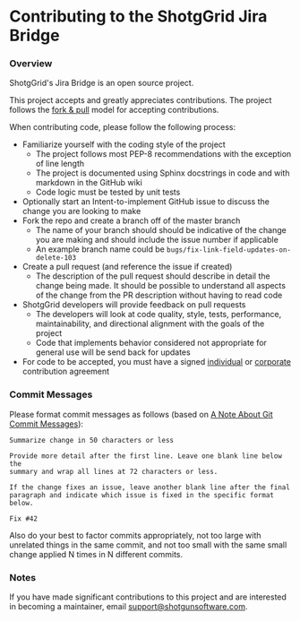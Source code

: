 # Contributing to the ShotgGrid Jira Bridge

### Overview

ShotgGrid's Jira Bridge is an open source project.

This project accepts and greatly appreciates contributions.
The project follows the [fork & pull](https://help.github.com/articles/using-pull-requests/#fork--pull) model for accepting contributions.

When contributing code, please follow the following process:
* Familiarize yourself with the coding style of the project
   * The project follows most PEP-8 recommendations with the exception of line length
   * The project is documented using Sphinx docstrings in code and with markdown in the GitHub wiki
   * Code logic must be tested by unit tests
* Optionally start an Intent-to-implement GitHub issue to discuss the change you are looking to make
* Fork the repo and create a branch off of the master branch
   * The name of your branch should should be indicative of the change you are making and should include the issue number if applicable
   * An example branch name could be `bugs/fix-link-field-updates-on-delete-103`
* Create a pull request (and reference the issue if created)
   * The description of the pull request should describe in detail the change being made. It should be possible to understand all aspects of the change from the PR description without having to read code
* ShotgGrid developers will provide feedback on pull requests
   * The developers will look at code quality, style, tests, performance, maintainability, and directional alignment with the goals of the project
   * Code that implements behavior considered not appropriate for general use will be send back for updates
* For code to be accepted, you must have a signed [individual](pdfs/ind_contrib_agmt_forshotgun_jira_bridge.pdf) or [corporate](pdfs/corp_contrib_agmt_forshotgun_jira_bridge.pdf) contribution agreement

### Commit Messages

Please format commit messages as follows (based on [A Note About Git Commit Messages](http://tbaggery.com/2008/04/19/a-note-about-git-commit-messages.html)):

```text
Summarize change in 50 characters or less

Provide more detail after the first line. Leave one blank line below the
summary and wrap all lines at 72 characters or less.

If the change fixes an issue, leave another blank line after the final
paragraph and indicate which issue is fixed in the specific format
below.

Fix #42
```

Also do your best to factor commits appropriately, not too large with unrelated things in the same commit, and not too small with the same small change applied N times in N different commits.

### Notes

If you have made significant contributions to this project and are interested in becoming a maintainer, email support@shotgunsoftware.com.
